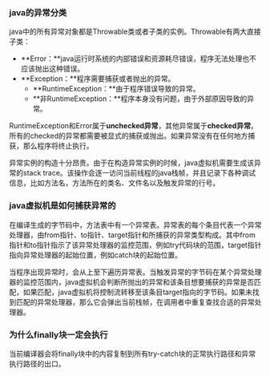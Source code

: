 ### java的异常分类

java中的所有异常对象都是Throwable类或者子类的实例。Throwable有两大直接子类：

- **Error：**java运行时系统的内部错误和资源耗尽错误，程序无法处理也不应该抛出这种错误。
- **Exception：**程序需要捕获或者抛出的异常。
  - **RuntimeException：**由于程序错误导致的异常。
  - **非RuntimeException：**程序本身没有问题，由于外部原因导致的异常。

RuntimeException和Error属于**unchecked异常**，其他异常属于**checked异常**。所有的checked的异常都需要被显式的捕获或抛出。如果异常没有在任何地方捕获，那么程序将终止执行。

异常实例的构造十分昂贵。由于在构造异常实例的时候，java虚拟机需要生成该异常的stack trace。该操作会逐一访问当前线程的java栈帧，并且记录下各种调试信息，比如方法名，方法所在的类名、文件名以及触发异常的行号。

### java虚拟机是如何捕获异常的

在编译生成的字节码中，方法表中有一个异常表。异常表的每个条目代表一个异常处理器，由from指针、to指针、target指针和所捕获的异常类型构成。其中from指针和to指针指示了该异常处理器的监控范围，例如try代码块的范围，target指针指向异常处理器的起始位置，例如catch块的起始位置。

当程序出现异常时，会从上至下遍历异常表。当触发异常的字节码在某个异常处理器的监控范围内，java虚拟机会判断所抛出的异常和该条目想要捕获的异常是否匹配，如果匹配，java虚拟机将控制流转移至该条目target指向的字节码。如果未找到匹配的异常处理器，那么它会弹出当前栈帧，在调用者中重复查找合适的异常处理器。

### 为什么finally块一定会执行

当前编译器会将finally块中的内容复制到所有try-catch块的正常执行路径和异常执行路径的出口。